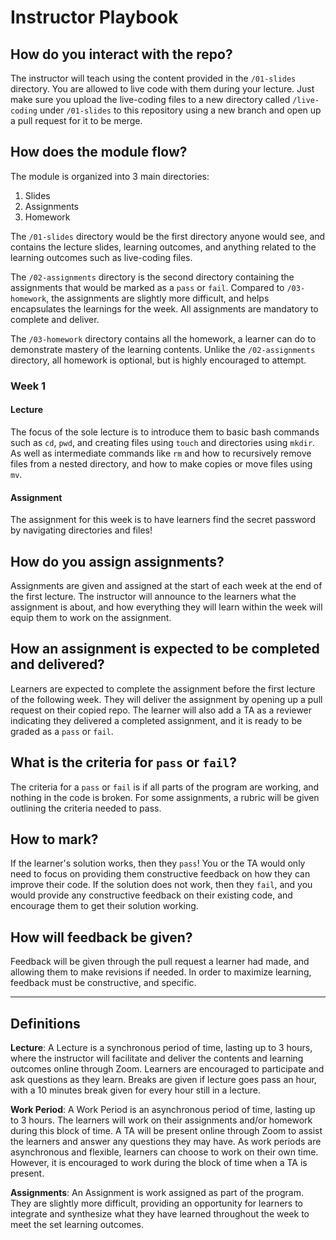 # Instructor Playbook

## How do you interact with the repo?
The instructor will teach using the content provided in the `/01-slides` directory. You are allowed to live code with them during your lecture. Just make sure you upload the live-coding files to a new directory called `/live-coding` under `/01-slides` to this repository using a new branch and open up a pull request for it to be merge.

## How does the module flow?
The module is organized into 3 main directories:
1. Slides
2. Assignments
3. Homework

The `/01-slides` directory would be the first directory anyone would see, and contains the lecture slides, learning outcomes, and anything related to the learning outcomes such as live-coding files.

The `/02-assignments` directory is the second directory containing the assignments that would be marked as a `pass` or `fail`. Compared to `/03-homework`, the assignments are slightly more difficult, and helps encapsulates the learnings for the week. All assignments are mandatory to complete and deliver.

The `/03-homework` directory contains all the homework, a learner can do to demonstrate mastery of the learning contents. Unlike the `/02-assignments` directory, all homework is optional, but is highly encouraged to attempt.

### Week 1

#### Lecture
The focus of the sole lecture is to introduce them to basic bash commands such as `cd`, `pwd`, and creating files using `touch` and directories using `mkdir`. As well as intermediate commands like `rm` and how to recursively remove files from a nested directory, and how to make copies or move files using `mv`.

#### Assignment
The assignment for this week is to have learners find the secret password by navigating directories and files!

## How do you assign assignments?
Assignments are given and assigned at the start of each week at the end of the first lecture. The instructor will announce to the learners what the assignment is about, and how everything they will learn within the week will equip them to work on the assignment.

## How an assignment is expected to be completed and delivered?
Learners are expected to complete the assignment before the first lecture of the following week. They will deliver the assignment by opening up a pull request on their copied repo. The learner will also add a TA as a reviewer indicating they delivered a completed assignment, and it is ready to be graded as a `pass` or `fail`.

## What is the criteria for `pass` or `fail`?
The criteria for a `pass` or `fail` is if all parts of the program are working, and nothing in the code is broken. For some assignments, a rubric will be given outlining the criteria needed to pass.

## How to mark?
If the learner's solution works, then they `pass`! You or the TA would only need to focus on providing them constructive feedback on how they can improve their code. If the solution does not work, then they `fail`, and you would provide any constructive feedback on their existing code, and encourage them to get their solution working.

## How will feedback be given?
Feedback will be given through the pull request a learner had made, and allowing them to make revisions if needed. In order to maximize learning, feedback must be constructive, and specific.

<hr>

## Definitions
**Lecture**: A Lecture is a synchronous period of time, lasting up to 3 hours, where the instructor will facilitate and deliver the contents and learning outcomes online through Zoom. Learners are encouraged to participate and ask questions as they learn. Breaks are given if lecture goes pass an hour, with a 10 minutes break given for every hour still in a lecture.

**Work Period**: A Work Period is an asynchronous period of time, lasting up to 3 hours. The learners will work on their assignments and/or homework during this block of time. A TA will be present online through Zoom to assist the learners and answer any questions they may have. As work periods are asynchronous and flexible, learners can choose to work on their own time. However, it is encouraged to work during the block of time when a TA is present.

**Assignments**: An Assignment is work assigned as part of the program. They are slightly more difficult, providing an opportunity for learners to integrate and synthesize what they have learned throughout the week to meet the set learning outcomes.
